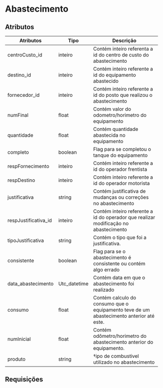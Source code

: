 # Abastecimento

## Atributos

| Atributos            | Tipo         | Descrição                                                    |
| -------------------- | ------------ | ------------------------------------------------------------ |
| centroCusto_id       | inteiro      | Contém inteiro referenta a id do centro de custo do abastecimento |
| destino_id           | inteiro      | Contém inteiro referente a id do equipamento abastecido      |
| fornecedor_id        | inteiro      | Contém inteiro referente a id do posto que realizou o abastecimento |
| numFinal             | float        | Contém valor do odometro/horimetro do equipamento            |
| quantidade           | float        | Contém quantidade abastecida no equipamento                  |
| completo             | boolean      | Flag para se completou o tanque do equipamento               |
| respFornecimento     | inteiro      | Contém inteiro referente a id do operador frentista          |
| respDestino          | inteiro      | Contém inteiro referente a id do operador motorista          |
| justificativa        | string       | Contém justificativa de mudanças ou correções no abastecimento |
| respJustificativa_id | inteiro      | Contém inteiro referente a id do operador que realizar modificação no abastecimento |
| tipoJustificativa    | string       | Contém o tipo que foi a justificativa.                       |
| consistente          | boolean      | Flag para se o abastecimento é consistente ou contém algo errado |
| data_abastecimento   | Utc_datetime | Contém data em que o abastecimento foi realizado             |
| consumo              | float        | Contém calculo do consumo que o equipamento teve de um abastecimento anterior até este. |
| numInicial           | float        | Contém odômetro/horimetro do abastecimento anterior do equipamento. |
| produto              | string       | †ipo de combustivel utilizado no abastecimento               |



## Requisições

